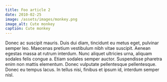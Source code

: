 ```yaml
---
title: Foo article 2
date: 2010-02-25
image: /assets/images/monkey.png
image_alt: Cute monkey
caption: Cute monkey
---
```


Donec ac suscipit mauris. Duis dui diam, tincidunt eu metus eget, pulvinar semper leo. Maecenas pretium vestibulum nibh vitae suscipit. Aenean egestas massa at rutrum interdum. Nunc aliquet ultricies urna, aliquam sodales felis congue a. Etiam sodales semper auctor. Suspendisse pharetra enim non mattis elementum. Donec vulputate pellentesque pellentesque. Donec eu tempus lacus. In tellus nisi, finibus et ipsum id, interdum semper nisl.
